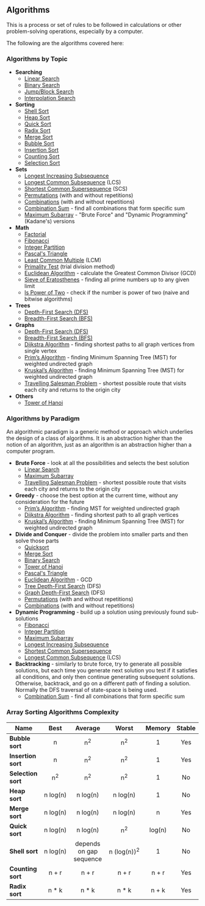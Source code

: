 ## Algorithms

This is a process or set of rules to be followed in calculations or other problem-solving operations, especially by a computer.

The following are the algorithms covered here:

### Algorithms by Topic

-   **Searching**
    -   [Linear Search](src/algorithms/searching/linear-search)
    -   [Binary Search](src/algorithms/searching/binary-search)
    -   [Jump/Block Search](src/algorithms/searching/jump-search)
    -   [Interpolation Search](src/algorithms/searching/interpolation-search)
-   **Sorting**
    -   [Shell Sort](src/algorithms/sorting/shell-sort)
    -   [Heap Sort](src/algorithms/sorting/heap-sort)
    -   [Quick Sort](src/algorithms/sorting/quick-sort)
    -   [Radix Sort](src/algorithms/sorting/radix-sort)
    -   [Merge Sort](src/algorithms/sorting/merge-sort)
    -   [Bubble Sort](src/algorithms/sorting/bubble-sort)
    -   [Insertion Sort](src/algorithms/sorting/insertion-sort)
    -   [Counting Sort](src/algorithms/sorting/counting-sort)
    -   [Selection Sort](src/algorithms/sorting/selection-sort)
-   **Sets**
    -   [Longest Increasing Subsequence](src/algorithms/set/longest-increasing-subsequence)
    -   [Longest Common Subsequence](src/algorithms/set/longest-common-subsequence) (LCS)
    -   [Shortest Common Supersequence](src/algorithms/set/shortest-common-supersequence) (SCS)
    -   [Permutations](src/algorithms/set/permutations) (with and without repetitions)
    -   [Combinations](src/algorithms/set/combinations) (with and without repetitions)
    -   [Combination Sum](src/algorithms/set/combination-sum) - find all combinations that form specific sum
    -   [Maximum Subarray](src/algorithms/set/maximum-subarray) - "Brute Force" and "Dynamic Programming" (Kadane's) versions
-   **Math**
    -   [Factorial](src/algorithms/math/factorial)
    -   [Fibonacci](src/algorithms/math/fibonacci)
    -   [Integer Partition](src/algorithms/math/integer-partition)
    -   [Pascal's Triangle](src/algorithms/math/pascals-triangle)
    -   [Least Common Multiple](src/algorithms/math/lcm) (LCM)
    -   [Primality Test](src/algorithms/math/prime-number) (trial division method)
    -   [Euclidean Algorithm](src/algorithms/math/euclidean-algorithm) - calculate the Greatest Common Divisor (GCD)
    -   [Sieve of Eratosthenes](src/algorithms/math/sieve-of-eratosthenes) - finding all prime numbers up to any given limit
    -   [Is Power of Two](src/algorithms/math/is-power-of-two) - check if the number is power of two (naive and bitwise algorithms)
-   **Trees**
    -   [Depth-First Search (DFS)](src/algorithms/tree/depth-first-search)
    -   [Breadth-First Search (BFS)](src/algorithms/tree/breadth-first-search)
-   **Graphs**
    -   [Depth-First Search (DFS)](src/algorithms/graph/depth-first-search)
    -   [Breadth-First Search (BFS)](src/algorithms/graph/breadth-first-search)
    -   [Dijkstra Algorithm](src/algorithms/graph/dijkstra-algorithm) - finding shortest paths to all graph vertices from single vertex
    -   [Prim’s Algorithm](src/algorithms/graph/prims-algorithm) - finding Minimum Spanning Tree (MST) for weighted undirected graph
    -   [Kruskal’s Algorithm](src/algorithms/graph/kruskals-algorithm) - finding Minimum Spanning Tree (MST) for weighted undirected graph
    -   [Travelling Salesman Problem](src/algorithms/graph/travelling-salesman) - shortest possible route that visits each city and returns to the origin city
-   **Others**
    -   [Tower of Hanoi](src/algorithms/others/tower-of-hanoi)

### Algorithms by Paradigm

An algorithmic paradigm is a generic method or approach which underlies the design of a class of algorithms. It is an abstraction higher than the notion of an algorithm, just as an algorithm is an abstraction higher than a computer program.

-   **Brute Force** - look at all the possibilities and selects the best solution
    -   [Linear Search](src/algorithms/searching/linear-search)
    -   [Maximum Subarray](src/algorithms/set/maximum-subarray)
    -   [Travelling Salesman Problem](src/algorithms/graph/travelling-salesman) - shortest possible route that visits each city and returns to the origin city
-   **Greedy** - choose the best option at the current time, without any consideration for the future
    -   [Prim’s Algorithm](src/algorithms/graph/prims-algorithm) - finding MST for weighted undirected graph
    -   [Dijkstra Algorithm](src/algorithms/graph/dijkstra-algorithm) - finding shortest path to all graph vertices
    -   [Kruskal’s Algorithm](src/algorithms/graph/kruskals-algorithm) - finding Minimum Spanning Tree (MST) for weighted undirected graph
-   **Divide and Conquer** - divide the problem into smaller parts and then solve those parts
    -   [Quicksort](src/algorithms/sorting/quick-sort)
    -   [Merge Sort](src/algorithms/sorting/merge-sort)
    -   [Binary Search](src/algorithms/searching/binary-search)
    -   [Tower of Hanoi](src/algorithms/others/tower-of-hanoi)
    -   [Pascal's Triangle](src/algorithms/math/pascals-triangle)
    -   [Euclidean Algorithm](src/algorithms/math/euclidean-algorithm) - GCD
    -   [Tree Depth-First Search](src/algorithms/tree/depth-first-search) (DFS)
    -   [Graph Depth-First Search](src/algorithms/graph/depth-first-search) (DFS)
    -   [Permutations](src/algorithms/set/permutations) (with and without repetitions)
    -   [Combinations](src/algorithms/set/combinations) (with and without repetitions)
-   **Dynamic Programming** - build up a solution using previously found sub-solutions
    -   [Fibonacci](src/algorithms/math/fibonacci)
    -   [Integer Partition](src/algorithms/math/integer-partition)
    -   [Maximum Subarray](src/algorithms/set/maximum-subarray)
    -   [Longest Increasing Subsequence](src/algorithms/set/longest-increasing-subsequence)
    -   [Shortest Common Supersequence](src/algorithms/set/shortest-common-supersequence)
    -   [Longest Common Subsequence](src/algorithms/set/longest-common-subsequence) (LCS)
-   **Backtracking** - similarly to brute force, try to generate all possible solutions, but each time you generate next solution you test if it satisfies all conditions, and only then continue generating subsequent solutions. Otherwise, backtrack, and go on a different path of finding a solution. Normally the DFS traversal of state-space is being used.
    -   [Combination Sum](src/algorithms/set/combination-sum) - find all combinations that form specific sum


### Array Sorting Algorithms Complexity

| Name                  | Best            | Average             | Worst               | Memory    | Stable    |
| --------------------- | :-------------: | :-----------------: | :-----------------: | :-------: | :-------: |
| **Bubble sort**       | n               | n<sup>2</sup>       | n<sup>2</sup>       | 1         | Yes       |
| **Insertion sort**    | n               | n<sup>2</sup>       | n<sup>2</sup>       | 1         | Yes       |
| **Selection sort**    | n<sup>2</sup>   | n<sup>2</sup>       | n<sup>2</sup>       | 1         | No        |
| **Heap sort**         | n&nbsp;log(n)   | n&nbsp;log(n)       | n&nbsp;log(n)       | 1         | No        |
| **Merge sort**        | n&nbsp;log(n)   | n&nbsp;log(n)       | n&nbsp;log(n)       | n         | Yes       |
| **Quick sort**        | n&nbsp;log(n)   | n&nbsp;log(n)       | n<sup>2</sup>       | log(n)    | No        |
| **Shell sort**        | n&nbsp;log(n)   | depends on gap sequence   | n&nbsp;(log(n))<sup>2</sup>  | 1         | No         |
| **Counting sort**     | n + r           | n + r               | n + r               | n + r     | Yes       |
| **Radix sort**        | n * k           | n * k               | n * k               | n + k     | Yes       |

